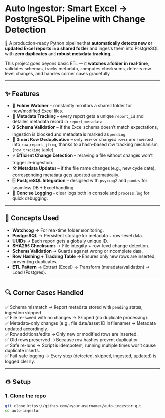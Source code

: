 # Auto Ingestor: Smart Excel → PostgreSQL Pipeline with Change Detection

🚀 A production-ready Python pipeline that **automatically detects new or updated Excel reports in a shared folder** and ingests them into PostgreSQL with **zero duplicates** and **robust metadata tracking**.  

This project goes beyond basic ETL — it **watches a folder in real-time**, validates schemas, tracks metadata, computes checksums, detects row-level changes, and handles corner cases gracefully.  

---

## ✨ Features

- 📂 **Folder Watcher** – constantly monitors a shared folder for new/modified Excel files.  
- 🧾 **Metadata Tracking** – every report gets a unique `report_id` and detailed metadata record in `report_metadata`.  
- 🔒 **Schema Validation** – if the Excel schema doesn’t match expectations, ingestion is blocked and metadata is marked as `pending`.  
- 🧮 **Smart Row Deduplication** – only new or changed rows are inserted into `raw_report_jfrog`, thanks to a hash-based row tracking mechanism (`row_tracking` table).  
- ⚡ **Efficient Change Detection** – resaving a file without changes won’t trigger re-ingestion.  
- 🛠 **Metadata Updates** – if the file name changes (e.g., new cycle date), corresponding metadata gets updated automatically.  
- 🗄 **PostgreSQL Integration** – designed with `psycopg2` and `pandas` for seamless DB + Excel handling.  
- 📜 **Concise Logging** – clear logs both in console and `process.log` for quick debugging.  

---

## 🧩 Concepts Used

- **Watchdog** → For real-time folder monitoring.  
- **PostgreSQL** → Persistent storage for metadata + row-level data.  
- **UUIDs** → Each report gets a globally unique ID.  
- **SHA256 Checksums** → File integrity + row-level change detection.  
- **Schema Validation** → Guards against wrong or incomplete data.  
- **Row Hashing + Tracking Table** → Ensures only new rows are inserted, preventing duplicates.  
- **ETL Pattern** → Extract (Excel) → Transform (metadata/validation) → Load (Postgres).  

---

## 🔍 Corner Cases Handled

✅ Schema mismatch → Report metadata stored with `pending` status, ingestion skipped.  
✅ File re-saved with no changes → Skipped (no duplicate processing).  
✅ Metadata-only changes (e.g., file date/asset ID in filename) → Metadata updated accordingly.  
✅ Row additions/edits → Only new or modified rows are inserted.  
✅ Old rows preserved → Because row hashes prevent duplication.  
✅ Safe re-runs → Script is idempotent; running multiple times won’t cause duplicate inserts.  
✅ Fail-safe logging → Every step (detected, skipped, ingested, updated) is logged clearly.  

---

## ⚙️ Setup

### 1. Clone the repo
```bash
git clone https://github.com/<your-username>/auto-ingestor.git
cd auto-ingestor
